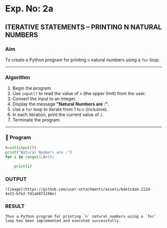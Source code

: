 # Exp. No: 2a  
## ITERATIVE STATEMENTS – PRINTING N NATURAL NUMBERS

###  Aim
To create a Python program for printing `n` natural numbers using a `for` loop.

---

###  Algorithm

1. Begin the program.
2. Use `input()` to read the value of `n` (the upper limit) from the user.
3. Convert the input to an integer.
4. Display the message **"Natural Numbers are :"**.
5. Use a `for` loop to iterate from 1 to `n` (inclusive).
6. In each iteration, print the current value of `i`.
7. Terminate the program.

---

### 🧾 Program

```python
n=int(input())
print("Natural Numbers are :")
for i in range(1,n+1):
   
    print(i)
```
### OUTPUT
```
![image](https://github.com/user-attachments/assets/b4e1cdad-212d-4e15-b7e2-7d1ab071246e)

```
### RESULT
```
Thus a Python program for printing `n` natural numbers using a `for` loop has been implemented and executed successfully.
```

